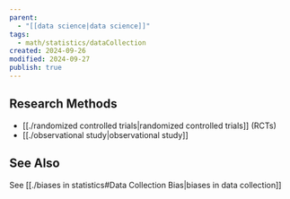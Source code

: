 ```yaml
---
parent:
  - "[[data science|data science]]"
tags:
  - math/statistics/dataCollection
created: 2024-09-26
modified: 2024-09-27
publish: true
---
```

## Research Methods
- [[./randomized controlled trials|randomized controlled trials]] (RCTs)
- [[./observational study|observational study]]

## See Also
See [[./biases in statistics#Data Collection Bias|biases in data collection]]